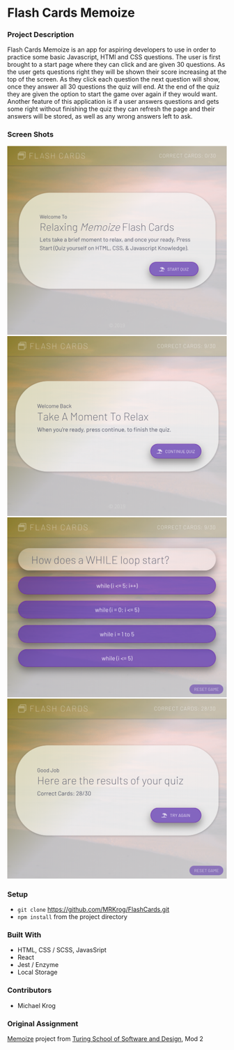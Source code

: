# Flash Cards Memoize

### Project Description

Flash Cards Memoize is an app for aspiring developers to use in order to practice some basic Javascript, HTMl and CSS questions. The user is first brought to a start page where they can click and are given 30 questions. As the user gets questions right they will be shown their score increasing at the top of the screen. As they click each question the next question will show, once they answer all 30 questions the quiz will end. At the end of the quiz they are given the option to start the game over again if they would want. Another feature of this application is if a user answers questions and gets some right without finishing the quiz they can refresh the page and their answers will be stored, as well as any wrong answers left to ask.


### Screen Shots

![Start_Page](./src/images/Start_Capture.png)
![Continue_Page](./src/images/Continue_Capture.png)
![Flash_Cards](./src/images/Flash_Capture.png)
![Final_Screen](./src/images/Final_Capture.png)


### Setup

- <code>git clone</code> https://github.com/MRKrog/FlashCards.git
- <code>npm install</code> from the project directory

### Built With

- HTML, CSS / SCSS, JavasSript
- React
- Jest / Enzyme
- Local Storage

### Contributors
- Michael Krog

### Original Assignment
<a href=http://frontend.turing.io/projects/memoize.html>Memoize</a> project from <a href="https://turing.io/">Turing School of Software and Design</a>, Mod 2
